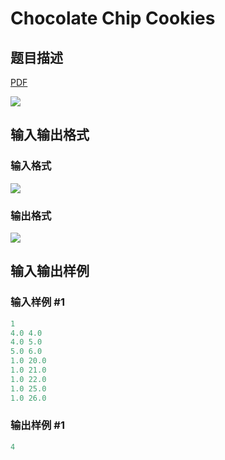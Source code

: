 # Chocolate Chip Cookies

## 题目描述

[problemUrl]: https://uva.onlinejudge.org/index.php?option=com_onlinejudge&Itemid=8&category=13&page=show_problem&problem=1077

[PDF](https://uva.onlinejudge.org/external/101/p10136.pdf)

![](https://cdn.luogu.com.cn/upload/vjudge_pic/UVA10136/0eabd9eaf29b3752f34f22fe60993170d269a79f.png)

## 输入输出格式

### 输入格式

![](https://cdn.luogu.com.cn/upload/vjudge_pic/UVA10136/2eb682ec311d42b51567a00532fe1775b21cae0b.png)

### 输出格式

![](https://cdn.luogu.com.cn/upload/vjudge_pic/UVA10136/c965159612fee465274e33e575b4d7aa7909ef7e.png)

## 输入输出样例

### 输入样例 #1

```cpp
1
4.0 4.0
4.0 5.0
5.0 6.0
1.0 20.0
1.0 21.0
1.0 22.0
1.0 25.0
1.0 26.0
```


### 输出样例 #1

```cpp
4
```


